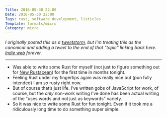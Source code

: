 ```yaml
---
Title: 2016-05-30 22:00
Date: 2016-05-30 22:00
Tags: rust, software development, listicles
Template: formats/micro
Category: micro
---
```


<i class=editorial>I originally posted this as a [tweetstorm], but I'm treating *this* as the canonical and adding a tweet to the end of that "topic" linking back here. [Indie web] forever.</i>

[tweetstorm]: https://twitter.com/chriskrycho/status/737463108898312192
[Indie web]: http://indiewebcamp.com

---

- Was able to write some Rust for myself (not just to figure something out for [New Rustacean]) for the first time in months tonight.
- Feeling Rust under my fingertips again was really nice but (pun fully intended) I am *so* rusty right now.
- But of course that’s just life. I’ve written gobs of JavaScript for work, of course, but the *only* non-work writing I’ve done has been actual writing of the "uses words and not just as keywords" variety.
- So it was nice to write some Rust for fun tonight. Even if it took me a ridiculously long time to do something super simple.

[Rust]: https://www.rust-lang.org
[New Rustacean]: http://www.newrustacean.com
